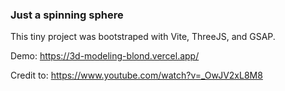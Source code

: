 ### Just a spinning sphere
This tiny project was bootstraped with Vite, ThreeJS, and GSAP. 

Demo: https://3d-modeling-blond.vercel.app/ 

Credit to: https://www.youtube.com/watch?v=_OwJV2xL8M8 
